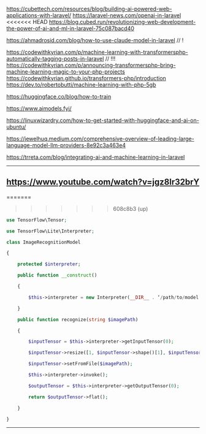 https://cubettech.com/resources/blog/building-ai-powered-web-applications-with-laravel/
https://laravel-news.com/openai-in-laravel
<<<<<<< HEAD
https://blog.cubed.run/revolutionizing-web-development-the-power-of-ai-and-ml-in-laravel-75c087bacd40

https://ahmadrosid.com/blog/how-to-use-claude-model-in-laravel  // !

https://codewithkyrian.com/p/machine-learning-with-transformersphp-automatically-tagging-posts-in-laravel // !!!
https://codewithkyrian.com/p/announcing-transformersphp-bring-machine-learning-magic-to-your-php-projects
https://codewithkyrian.github.io/transformers-php/introduction
https://dev.to/robertobutti/machine-learning-with-php-5gb

https://huggingface.co/blog/how-to-train 

https://www.aimodels.fyi/

https://linuxwizardry.com/how-to-get-started-with-huggingface-and-ai-on-ubuntu/

https://jewelhuq.medium.com/comprehensive-overview-of-leading-large-language-model-llm-providers-8e92c3a463e4

https://trreta.com/blog/integrating-ai-and-machine-learning-in-laravel


-----
https://www.youtube.com/watch?v=jgz8lr32brY
----- 

=======
>>>>>>> 608c8b3 (up)

~~~php
use TensorFlow\Tensor;

use TensorFlow\Lite\Interpreter;

class ImageRecognitionModel

{

    protected $interpreter;

    public function __construct()

    {

        $this->interpreter = new Interpreter(__DIR__ . ‘/path/to/model.tflite’);

    }

    public function recognize(string $imagePath)

    {

        $inputTensor = $this->interpreter->getInputTensor(0);

        $inputTensor->resize([1, $inputTensor->shape()[1], $inputTensor->shape()[2], $inputTensor->shape()[3]]);

        $inputTensor->setFromFile($imagePath);

        $this->interpreter->invoke();

        $outputTensor = $this->interpreter->getOutputTensor(0);

        return $outputTensor->flat();

    }

}
~~~

------------


